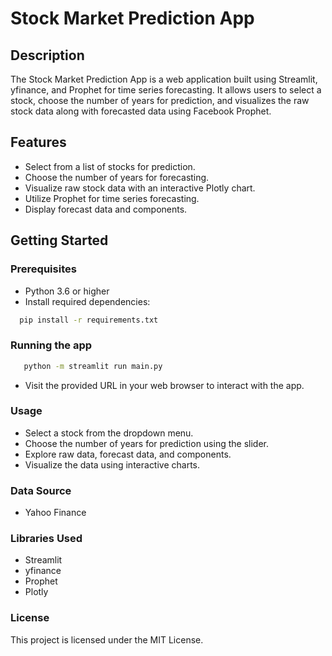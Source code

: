 # Stock Market Prediction App

## Description

The Stock Market Prediction App is a web application built using Streamlit, yfinance, and Prophet for time series forecasting. It allows users to select a stock, choose the number of years for prediction, and visualizes the raw stock data along with forecasted data using Facebook Prophet.

## Features

- Select from a list of stocks for prediction.
- Choose the number of years for forecasting.
- Visualize raw stock data with an interactive Plotly chart.
- Utilize Prophet for time series forecasting.
- Display forecast data and components.

## Getting Started

### Prerequisites

- Python 3.6 or higher
- Install required dependencies:


```sh
  pip install -r requirements.txt
```

### Running the app

```sh
   python -m streamlit run main.py
```

- Visit the provided URL in your web browser to interact with the app.

### Usage

- Select a stock from the dropdown menu.
- Choose the number of years for prediction using the slider.
- Explore raw data, forecast data, and components.
- Visualize the data using interactive charts.

### Data Source
- Yahoo Finance

### Libraries Used

- Streamlit
- yfinance
- Prophet
- Plotly

### License
This project is licensed under the MIT License.
